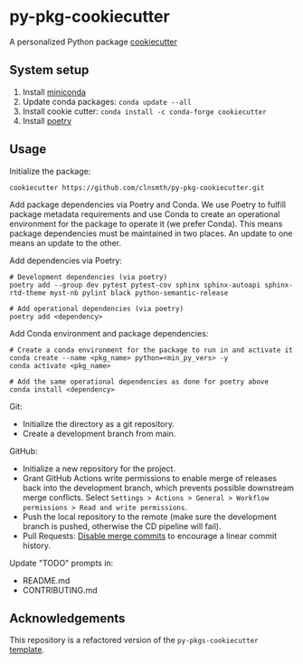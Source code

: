 # py-pkg-cookiecutter

A personalized Python package [cookiecutter](https://cookiecutter.readthedocs.io/en/latest/)

## System setup

1. Install [miniconda](https://docs.conda.io/en/latest/miniconda.html)
2. Update conda packages: `conda update --all`
3. Install cookie cutter: `conda install -c conda-forge cookiecutter`
4. Install [poetry](https://python-poetry.org/docs/master/#installing-with-the-official-installer)

## Usage

Initialize the package:
```
cookiecutter https://github.com/clnsmth/py-pkg-cookiecutter.git
```

Add package dependencies via Poetry and Conda. We use Poetry to fulfill package metadata requirements and use Conda to create an operational environment for the package to operate it (we prefer Conda). This means package dependencies must be maintained in two places. An update to one means an update to the other.

Add dependencies via Poetry:
```
# Development dependencies (via poetry)
poetry add --group dev pytest pytest-cov sphinx sphinx-autoapi sphinx-rtd-theme myst-nb pylint black python-semantic-release

# Add operational dependencies (via poetry)
poetry add <dependency>
```

Add Conda environment and package dependencies:
```
# Create a conda environment for the package to run in and activate it
conda create --name <pkg_name> python=<min_py_vers> -y
conda activate <pkg_name>

# Add the same operational dependencies as done for poetry above
conda install <dependency>
```

Git:
- Initialize the directory as a git repository.
- Create a development branch from main.

GitHub:
- Initialize a new repository for the project.
- Grant GitHub Actions write permissions to enable merge of releases back into the development branch, which prevents possible downstream merge conflicts. Select `Settings > Actions > General > Workflow permissions > Read and write permissions`.
- Push the local repository to the remote (make sure the development branch is pushed, otherwise the CD pipeline will fail).
- Pull Requests: [Disable merge commits](https://docs.github.com/en/repositories/configuring-branches-and-merges-in-your-repository/configuring-pull-request-merges/configuring-commit-merging-for-pull-requests) to encourage a linear commit history.

Update "TODO" prompts in:
- README.md
- CONTRIBUTING.md

## Acknowledgements

This repository is a refactored version of the `py-pkgs-cookiecutter` [template](https://github.com/py-pkgs/py-pkgs-cookiecutter).
